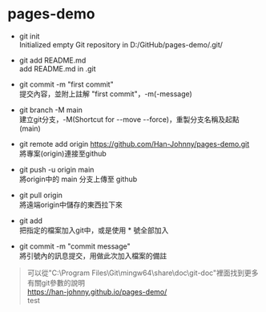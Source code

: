 # pages-demo

- git init <br />
Initialized empty Git repository in D:/GitHub/pages-demo/.git/

- git add README.md <br />
add README.md in .git

- git commit -m "first commit" <br />
提交內容，並附上註解 "first commit"，-m(-message)

- git branch -M main <br />
建立git分支，-M(Shortcut for --move --force)，重製分支名稱及起點 (main)

- git remote add origin https://github.com/Han-Johnny/pages-demo.git <br />
將專案(origin)連接至github

- git push -u origin main <br />
將origin中的 main 分支上傳至 github

- git pull origin <br />
將遠端origin中儲存的東西拉下來

- git add <filename> <br />
把指定的檔案加入git中，或是使用 * 號全部加入

- git commit -m "commit message" <br />
將引號內的訊息提交，用做此次加入檔案的備註


> 可以從"C:\Program Files\Git\mingw64\share\doc\git-doc"裡面找到更多有關git參數的說明 <br />
> https://han-johnny.github.io/pages-demo/ <br />
> test